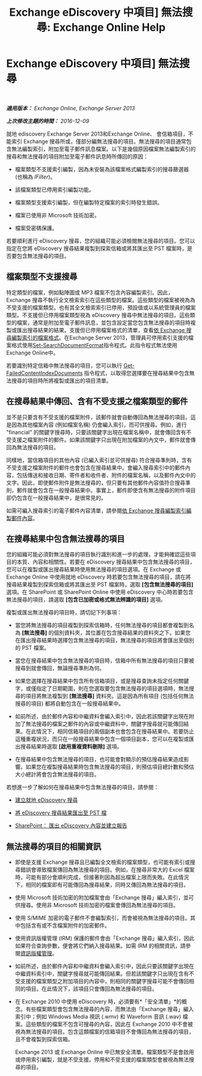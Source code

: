 ﻿---
title: 'Exchange eDiscovery 中項目] 無法搜尋: Exchange Online Help'
TOCTitle: Exchange eDiscovery 中項目] 無法搜尋
ms:assetid: 32550081-9af9-474b-ae7b-28f1e68cad41
ms:mtpsurl: https://technet.microsoft.com/zh-tw/library/Dn602498(v=EXCHG.150)
ms:contentKeyID: 61071984
ms.date: 05/23/2018
mtps_version: v=EXCHG.150
ms.translationtype: MT
---

# Exchange eDiscovery 中項目\] 無法搜尋

 

_**適用版本：** Exchange Online, Exchange Server 2013_

_**上次修改主題的時間：** 2016-12-09_

就地 ediscovery Exchange Server 2013和Exchange Online、 會信箱項目，不能索引 Exchange 搜尋所或，僅部分編無法搜尋的項目。無法搜尋的項目通常包含無法編製索引，附加至電子郵件訊息檔案。以下是幾個原因檔案無法編製索引的搜尋和無法搜尋的項目附加至電子郵件訊息時所傳回的原因：

  - 檔案類型不支援索引編製，因為未安裝為該檔案格式編製索引的搜尋篩選器 (也稱為 *IFilter*)。

  - 該檔案類型已停用索引編製功能。

  - 檔案類型支援索引編製，但在編製特定檔案的索引時發生錯誤。

  - 檔案已使用非 Microsoft 技術加密。

  - 檔案受密碼保護。

若要順利進行 eDiscovery 搜尋，您的組織可能必須檢閱無法搜尋的項目。您可以指定在您將 eDiscovery 搜尋結果複製到探索信箱或將其匯出至 PST 檔案時，是否要包含無法搜尋的項目。

## 檔案類型不支援搜尋

特定類型的檔案，例如點陣圖或 MP3 檔案不包含內容編製索引。因此，Exchange 搜尋不執行全文檢索索引在這些類型的檔案。這些類型的檔案被視為為不受支援的檔案類型。也有其全文檢索索引已停用，預設值或以系統管理員的檔案類型。不支援但已停用檔案類型視為 eDiscovery 搜尋中無法搜尋的項目。這些類型的檔案，通常是附加至電子郵件訊息，並包含設定當您包含無法搜尋的項目時複製或匯出搜尋結果的結果。支援但已停用檔案格式的清單，查看[依 Exchange 搜尋編製索引的檔案格式](file-formats-indexed-by-exchange-search-exchange-2013-help.md)。在Exchange Server 2013，管理員可停用索引支援的檔案格式使用[Set-SearchDocumentFormat](https://technet.microsoft.com/zh-tw/library/jj873756\(v=exchg.150\))指令程式。此指令程式無法使用Exchange Online中。

若要識別特定信箱中無法搜尋的項目，您可以執行 [Get-FailedContentIndexDocuments](https://technet.microsoft.com/zh-tw/library/dd351154\(v=exchg.150\)) 指令程式，以取得您選擇要在搜尋結果中包含無法搜尋的項目時所將複製或匯出的項目清單。

## 在搜尋結果中傳回、含有不受支援之檔案類型的郵件

並不是只要含有不受支援的檔案附件，該郵件就會自動傳回為無法搜尋的項目。這是因為其他檔案內容 (例如檔案名稱) 仍會編入索引，而可供搜尋。例如，進行 "financial" 的關鍵字搜尋時，只要該關鍵字出現在檔案名稱中，就會傳回含有不受支援之檔案附件的郵件。如果該關鍵字只出現在附加檔案的內文中，郵件就會傳回為無法搜尋的項目。

同樣地，當信箱項目的其他內容 (已編入索引並可供搜尋) 符合搜尋準則時，含有不受支援之檔案附件的郵件也會包含在搜尋結果中。會編入搜尋索引中的郵件內容，包括傳送和接收日期、寄件者和收件者、附件的檔案名稱，以及郵件內文中的文字。因此，即使郵件附件是無法搜尋的，但只要有其他郵件內容值符合搜尋準則，郵件就會包含在一般搜尋結果中。事實上，郵件即使含有無法搜尋的附件項目卻仍包含在一般搜尋結果中，是很常見的。

如需可編入搜尋索引的電子郵件內容清單，請參閱[依 Exchange 搜尋編製索引編製郵件內容](message-properties-indexed-by-exchange-search-exchange-2013-help.md)。

## 在搜尋結果中包含無法搜尋的項目

您的組織可能必須對無法搜尋的項目執行識別和進一步的處理，才能夠確認這些項目的本質、內容和相關性。若要在 eDiscovery 搜尋結果中包含無法搜尋的項目，您可以在複製或匯出搜尋結果時使用無法搜尋的項目選項。在 Exchange 或 Exchange Online 中使用就地 eDiscovery 時若要包含無法搜尋的項目，請在將搜尋結果複製到探索信箱或將其匯出至 PST 檔案時，選取 **\[包含無法搜尋的項目\]** 選項。在 SharePoint 或 SharePoint Online 中使用 eDiscovery 中心時若要包含無法搜尋的項目，請選取 **\[包含已加密或格式無法辨識的項目\]** 選項。

複製或匯出無法搜尋的項目時，請切記下列事項：

  - 當您將無法搜尋的項目複製到探索信箱時，任何無法搜尋的項目都會複製到名為 **\[無法搜尋\]** 的個別資料夾，其位置在包含搜尋結果的資料夾之下。如果您在匯出搜尋結果時選擇包含無法搜尋的項目，無法搜尋的項目將會匯出至個別的 PST 檔案。

  - 當您在搜尋結果中包含無法搜尋的項目時，信箱中所有無法搜尋的項目只要被搜尋到就會傳回，無論搜尋準則為何。

  - 如果您選擇在搜尋結果中包含所有信箱項目，或是搜尋查詢未指定任何關鍵字，或僅指定了日期範圍，則在您選取要包含無法搜尋的項目選項時，無法搜尋的項目將無法複製到 **\[無法搜尋\]** 資料夾。這是因為所有項目 (包括任何無法搜尋的項目) 都將自動包含在一般搜尋結果中。

  - 如前所述，由於郵件內容和中繼資料會編入索引中，因此若該關鍵字出現在附加了無法搜尋的檔案之郵件的內容或中繼資料中，關鍵字搜尋就可能傳回結果。在此情況下，相同信箱項目的兩個副本也會包含在搜尋結果中。若要防止這種重複狀況，而只在一般搜尋結果中包含一個項目副本，您可以在複製或匯出搜尋結果時選取 **\[啟用重複資料刪除\]** 選項。

  - 在搜尋結果中包含無法搜尋的項目，也可能會對顯示的預估搜尋結果造成影響。如果您在複製搜尋結果時包含無法搜尋的項目，則預估項目總計數和預估大小總計將會包含無法搜尋的項目。

若想進一步了解如何在搜尋結果中包含無法搜尋的項目，請參閱：

  - [建立就地 eDiscovery 搜尋](https://docs.microsoft.com/zh-tw/exchange/security-and-compliance/in-place-ediscovery/create-in-place-ediscovery-search)

  - [將 eDiscovery 搜尋結果匯出至 PST 檔](https://docs.microsoft.com/zh-tw/exchange/security-and-compliance/in-place-ediscovery/export-search-results)

  - [SharePoint： 匯出 eDiscovery 內容並建立報告](https://go.microsoft.com/fwlink/p/?linkid=324757)

## 無法搜尋的項目的相關資訊

  - 即使是支援 Exchange 搜尋且已編製全文檢索的檔案類型，也可能有索引或搜尋錯誤會導致檔案傳回為無法搜尋的項目。例如，在搜尋非常大的 Excel 檔案時，可能有部分會順利完成，但接著則因為超出檔案上限而失敗。在此情況下，相同的檔案即有可能傳回為搜尋結果，同時又傳回為無法搜尋的項目。

  - 使用 Microsoft 技術加密的附加檔案會由「Exchange 搜尋」編入索引，並可供搜尋。使用非 Microsoft 技術加密的檔案會傳回為無法搜尋的項目。

  - 使用 S/MIME 加密的電子郵件不會編製索引，而會被視為無法搜尋的項目。其中包括含有或不含檔案附件的加密郵件。

  - 使用資訊版權管理 (IRM) 保護的郵件會由「Exchange 搜尋」編入索引，因此如果符合查詢參數，便會將它們納入搜尋結果。如需 IRM 的相關資訊，請參閱[資訊版權管理](information-rights-management-exchange-2013-help.md)。

  - 如前所述，由於郵件內容和中繼資料會編入索引中，因此只要該關鍵字出現在中繼資料索引中，關鍵字搜尋就可能傳回結果。但若該關鍵字只出現在含有不受支援的檔案類型之附加項目的內容中，則相同的關鍵字搜尋可能不會傳回相同的項目。在此情況下，該項目只會傳回為無法搜尋的項目。

  - 在 Exchange 2010 中使用 eDiscovery 時，必須要有*「安全清單」*的概念。有些檔案類型會包含無法搜尋的內容，而無法由「Exchange 搜尋」編入索引中；例如 Windows Media 視訊 (.wmv) 和 Waveform 音訊 (.wav) 檔案。這些類型的檔案不包含可搜尋的內容，因此在 Exchange 2010 中不會被視為無法搜尋的項目。包含這類檔案的信箱項目不會傳回為無法搜尋的項目，且不會複製到探索信箱。
    
    Exchange 2013 或 Exchange Online 中已無安全清單。檔案類型不是會啟用或停用索引編製，就是不受支援。停用和不受支援的檔案類型會被視為無法搜尋的項目。


